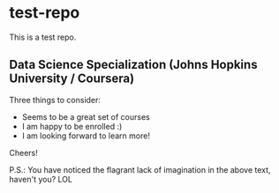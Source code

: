 # test-repo
This is a test repo.
## Data Science Specialization (Johns Hopkins University / Coursera)
Three things to consider:
* Seems to be a great set of courses
* I am happy to be enrolled :)
* I am looking forward to learn more!

Cheers!

P.S.: You have noticed the flagrant lack of imagination in the above text, haven't you? LOL

